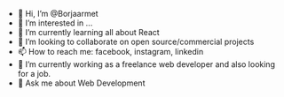 - 👋 Hi, I’m @Borjaarmet
- 👀 I’m interested in ...
- 🌱 I’m currently learning all about React
- 💞️ I’m looking to collaborate on open source/commercial projects
- 📫 How to reach me: facebook, instagram, linkedin
- 🔭 I’m currently working as a freelance web developer and also looking for a job.
- 💬 Ask me about Web Development


<!---
Borjaarmet/Borjaarmet is a ✨ special ✨ repository because its `README.md` (this file) appears on your GitHub profile.
You can click the Preview link to take a look at your changes.
--->
